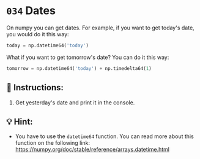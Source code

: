 # `034` Dates

On numpy you can get dates. For example, if you want to get today's date, you would do it this way:

```python
today = np.datetime64('today')
```

What if you want to get tomorrow's date? You can do it this way:

```python
tomorrow = np.datetime64('today') + np.timedelta64(1)
```

## 📝 Instructions:

1. Get yesterday's date and print it in the console.

## 💡 Hint:

+ You have to use the `datetime64` function. You can read more about this function on the following link: https://numpy.org/doc/stable/reference/arrays.datetime.html